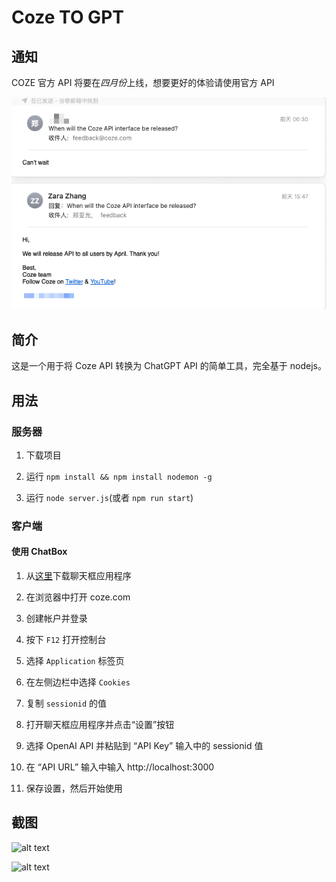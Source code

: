 # Coze TO GPT

## 通知

COZE 官方 API 将要在*四月份*上线，想要更好的体验请使用官方 API

![alt text](assets/cleanshot03.png)

## 简介

这是一个用于将 Coze API 转换为 ChatGPT API 的简单工具，完全基于 nodejs。

## 用法

### 服务器

1. 下载项目

2. 运行 `npm install && npm install nodemon -g`

3. 运行 `node server.js`(或者 `npm run start`)

### 客户端

#### 使用 ChatBox

1. 从[这里](https://chatboxai.app/zh#download)下载聊天框应用程序 

2. 在浏览器中打开 coze.com 

3. 创建帐户并登录 

4. 按下 `F12` 打开控制台 

5. 选择 `Application` 标签页 

6. 在左侧边栏中选择 `Cookies`  

7. 复制 `sessionid` 的值  

8. 打开聊天框应用程序并点击“设置”按钮  

9. 选择 OpenAI API 并粘贴到 “API Key” 输入中的 sessionid 值  

10. 在 “API URL” 输入中输入 http://localhost:3000   

11. 保存设置，然后开始使用



## 截图
![alt text](assets/cleanshot01.png)

![alt text](assets/cleanshot02.png)